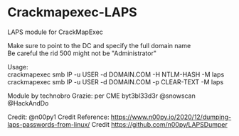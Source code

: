 # Crackmapexec-LAPS
LAPS module for CrackMapExec

Make sure to point to the DC and specify the full domain name<br/>
Be careful the rid 500 might not be "Administrator"<br/>


Usage:<br/>
crackmapexec smb IP -u USER -d DOMAIN.COM -H NTLM-HASH -M laps<br/>
crackmapexec smb IP -u USER -d DOMAIN.COM -p CLEAR-TEXT -M laps<br/>














Module by technobro
      Grazie: per CME
byt3bl33d3r
@snowscan
@HackAndDo
      
Credit:
      @n00py1
      Credit Reference: https://www.n00py.io/2020/12/dumping-laps-passwords-from-linux/
      Credit https://github.com/n00py/LAPSDumper
